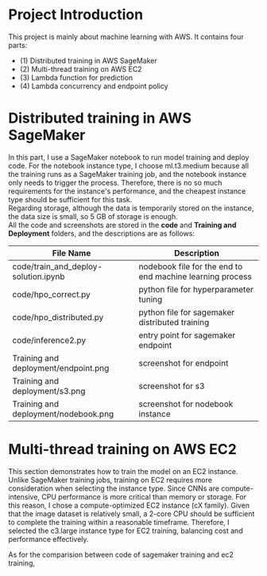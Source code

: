 # Project Introduction

This project is mainly about machine learning with AWS. It contains four parts:
 - (1) Distributed training in AWS SageMaker
 - (2) Multi-thread training on AWS EC2
 - (3) Lambda function for prediction
 - (4) Lambda concurrency and endpoint policy

# Distributed training in AWS SageMaker

In this part, I use a SageMaker notebook to run model training and deploy code. For the notebook instance type, I choose ml.t3.medium because all the training runs as a SageMaker training job, and the notebook instance only needs to trigger the process. Therefore, there is no so much requirements for the instance's performance, and the cheapest instance type should be sufficient for this task.<br/>
Regarding storage, although the data is temporarily stored on the instance, the data size is small, so 5 GB of storage is enough.<br/>
All the code and screenshots are stored in the **code** and **Training and Deployment** folders, and the descriptions are as follows:

| File Name | Description |
| --------- | ----------- |
| code/train_and_deploy-solution.ipynb | nodebook file for the end to end machine learning process |
| code/hpo_correct.py | python file for hyperparameter tuning |
| code/hpo_distributed.py | python file for sagemaker distributed training |
| code/inference2.py | entry point for sagemaker endpoint |
| Training and deployment/endpoint.png | screenshot for endpoint |
| Training and deployment/s3.png | screenshot for s3 |
| Training and deployment/nodebook.png | screenshot for nodebook instance |

# Multi-thread training on AWS EC2

This section demonstrates how to train the model on an EC2 instance. Unlike SageMaker training jobs, training on EC2 requires more consideration when selecting the instance type. Since CNNs are compute-intensive, CPU performance is more critical than memory or storage.
For this reason, I chose a compute-optimized EC2 instance (cX family). Given that the image dataset is relatively small, a 2-core CPU should be sufficient to complete the training within a reasonable timeframe. Therefore, I selected the c3.large instance type for EC2 training, balancing cost and performance effectively.

As for the comparision between code of sagemaker training and ec2 training, 





